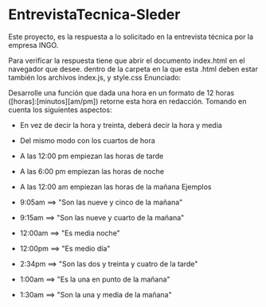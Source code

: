 # EntrevistaTecnica-Sleder

Este proyecto, es la respuesta a lo solicitado en la entrevista técnica por la empresa INGO.

Para verificar la respuesta tiene que abrir el documento index.html en el navegador que desee.
dentro de la carpeta en la que esta .html deben estar también los archivos index.js, y style.css
Enunciado:

Desarrolle una función que dada una hora en un formato de 12 horas ([horas]:[minutos][am/pm]) retorne esta hora en redacción. Tomando en cuenta los siguientes aspectos:

* En vez de decir la hora y treinta, deberá decir la hora y media   
* Del mismo modo con los cuartos de hora            
* A las 12:00 pm empiezan las horas de tarde      
* A las 6:00 pm empiezan las horas de noche       
* A las 12:00 am empiezan las horas de la mañana
Ejemplos

* 9:05am ==> "Son las nueve y cinco de la mañana"
* 9:15am ==> "Son las nueve y cuarto de la mañana"
* 12:00am ==> "Es media noche"
* 12:00pm ==> "Es medio día"
* 2:34pm ==> "Son las dos y treinta y cuatro de la tarde"
* 1:00am ==> "Es la una en punto de la mañana"
* 1:30am ==> "Son la una y media de la mañana"
